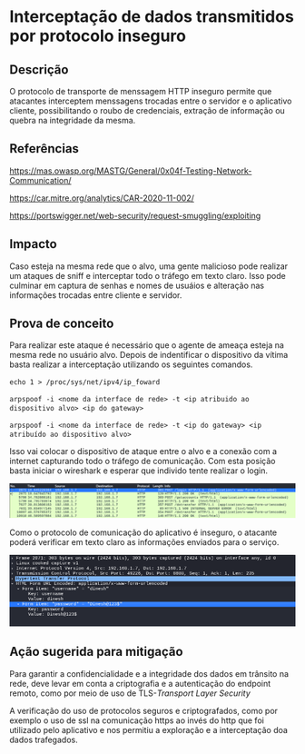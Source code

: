 # Interceptação de dados transmitidos por protocolo inseguro

## Descrição

O protocolo de transporte de menssagem HTTP inseguro permite que atacantes interceptem menssagens trocadas entre o servidor e o aplicativo cliente, possibilitando o roubo de credenciais, extração de informação ou quebra na integridade da mesma.

## Referências

https://mas.owasp.org/MASTG/General/0x04f-Testing-Network-Communication/

https://car.mitre.org/analytics/CAR-2020-11-002/

https://portswigger.net/web-security/request-smuggling/exploiting

## Impacto

Caso esteja na mesma rede que o alvo, uma gente malicioso pode realizar um ataques de sniff e interceptar todo o tráfego em texto claro. Isso pode culminar em captura de senhas e nomes de usuáios e alteração nas informações trocadas entre cliente e servidor.

## Prova de conceito

Para realizar este ataque é necessário que o agente de ameaça esteja na mesma rede no usuário alvo. Depois de indentificar o dispositivo da vítima basta realizar a interceptação utilizando os seguintes comandos. 

```
echo 1 > /proc/sys/net/ipv4/ip_foward
```

```
arpspoof -i <nome da interface de rede> -t <ip atribuido ao dispositivo alvo> <ip do gateway>
```

```
arpspoof -i <nome da interface de rede> -t <ip do gateway> <ip atribuído ao dispositivo alvo>
```

Isso vai colocar o dispositivo de ataque entre o alvo e a conexão com a internet capturando todo o tráfego de comunicação. Com esta posição basta iniciar o wireshark e esperar que individo tente realizar o login.

![wireshark](.img/wireshark.png)

Como o protocolo de comunicação do aplicativo é inseguro, o atacante poderá verificar em texto claro as informações enviados para o serviço.

![wire_login](.img/wire_login.png)


## Ação sugerida para mitigação

Para garantir a confidencialidade e a integridade dos dados em trânsito na rede, deve levar em conta a criptografia e a autenticação do endpoint remoto, como por meio de uso de TLS-*Transport Layer Security*

A verificação do uso de protocolos seguros e criptografados, como por exemplo o uso de ssl na comunicação https ao invés do http que foi utilizado pelo aplicativo e nos permitiu a exploração e a interceptação doa dados trafegados.
